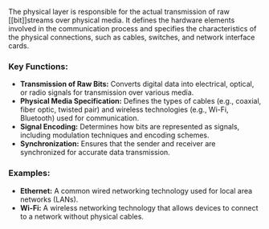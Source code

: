 The physical layer is responsible for the actual transmission of raw [[bit]]streams over physical media. It defines the hardware elements involved in the communication process and specifies the characteristics of the physical connections, such as cables, switches, and network interface cards.

### Key Functions:

- **Transmission of Raw Bits:** Converts digital data into electrical, optical, or radio signals for transmission over various media.
- **Physical Media Specification:** Defines the types of cables (e.g., coaxial, fiber optic, twisted pair) and wireless technologies (e.g., Wi-Fi, Bluetooth) used for communication.
- **Signal Encoding:** Determines how bits are represented as signals, including modulation techniques and encoding schemes.
- **Synchronization:** Ensures that the sender and receiver are synchronized for accurate data transmission.

### Examples:

- **Ethernet:** A common wired networking technology used for local area networks (LANs).
- **Wi-Fi:** A wireless networking technology that allows devices to connect to a network without physical cables.